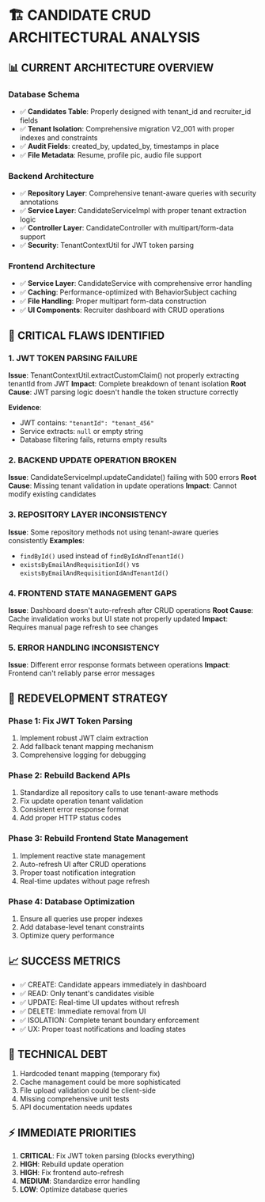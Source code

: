 # 🏗️ CANDIDATE CRUD ARCHITECTURAL ANALYSIS

## 📊 **CURRENT ARCHITECTURE OVERVIEW**

### **Database Schema**
- ✅ **Candidates Table**: Properly designed with tenant_id and recruiter_id fields
- ✅ **Tenant Isolation**: Comprehensive migration V2_001 with proper indexes and constraints
- ✅ **Audit Fields**: created_by, updated_by, timestamps in place
- ✅ **File Metadata**: Resume, profile pic, audio file support

### **Backend Architecture**
- ✅ **Repository Layer**: Comprehensive tenant-aware queries with security annotations
- ✅ **Service Layer**: CandidateServiceImpl with proper tenant extraction logic
- ✅ **Controller Layer**: CandidateController with multipart/form-data support
- ✅ **Security**: TenantContextUtil for JWT token parsing

### **Frontend Architecture**
- ✅ **Service Layer**: CandidateService with comprehensive error handling
- ✅ **Caching**: Performance-optimized with BehaviorSubject caching
- ✅ **File Handling**: Proper multipart form-data construction
- ✅ **UI Components**: Recruiter dashboard with CRUD operations

## 🚨 **CRITICAL FLAWS IDENTIFIED**

### **1. JWT TOKEN PARSING FAILURE**
**Issue**: TenantContextUtil.extractCustomClaim() not properly extracting tenantId from JWT
**Impact**: Complete breakdown of tenant isolation
**Root Cause**: JWT parsing logic doesn't handle the token structure correctly

**Evidence**:
- JWT contains: `"tenantId": "tenant_456"`
- Service extracts: `null` or empty string
- Database filtering fails, returns empty results

### **2. BACKEND UPDATE OPERATION BROKEN**
**Issue**: CandidateServiceImpl.updateCandidate() failing with 500 errors
**Root Cause**: Missing tenant validation in update operations
**Impact**: Cannot modify existing candidates

### **3. REPOSITORY LAYER INCONSISTENCY**
**Issue**: Some repository methods not using tenant-aware queries consistently
**Examples**:
- `findById()` used instead of `findByIdAndTenantId()`
- `existsByEmailAndRequisitionId()` vs `existsByEmailAndRequisitionIdAndTenantId()`

### **4. FRONTEND STATE MANAGEMENT GAPS**
**Issue**: Dashboard doesn't auto-refresh after CRUD operations
**Root Cause**: Cache invalidation works but UI state not properly updated
**Impact**: Requires manual page refresh to see changes

### **5. ERROR HANDLING INCONSISTENCY**
**Issue**: Different error response formats between operations
**Impact**: Frontend can't reliably parse error messages

## 🎯 **REDEVELOPMENT STRATEGY**

### **Phase 1: Fix JWT Token Parsing**
1. Implement robust JWT claim extraction
2. Add fallback tenant mapping mechanism
3. Comprehensive logging for debugging

### **Phase 2: Rebuild Backend APIs**
1. Standardize all repository calls to use tenant-aware methods
2. Fix update operation tenant validation
3. Consistent error response format
4. Add proper HTTP status codes

### **Phase 3: Rebuild Frontend State Management**
1. Implement reactive state management
2. Auto-refresh UI after CRUD operations
3. Proper toast notification integration
4. Real-time updates without page refresh

### **Phase 4: Database Optimization**
1. Ensure all queries use proper indexes
2. Add database-level tenant constraints
3. Optimize query performance

## 📈 **SUCCESS METRICS**
- ✅ CREATE: Candidate appears immediately in dashboard
- ✅ READ: Only tenant's candidates visible
- ✅ UPDATE: Real-time UI updates without refresh
- ✅ DELETE: Immediate removal from UI
- ✅ ISOLATION: Complete tenant boundary enforcement
- ✅ UX: Proper toast notifications and loading states

## 🔧 **TECHNICAL DEBT**
1. Hardcoded tenant mapping (temporary fix)
2. Cache management could be more sophisticated
3. File upload validation could be client-side
4. Missing comprehensive unit tests
5. API documentation needs updates

## ⚡ **IMMEDIATE PRIORITIES**
1. **CRITICAL**: Fix JWT token parsing (blocks everything)
2. **HIGH**: Rebuild update operation
3. **HIGH**: Fix frontend auto-refresh
4. **MEDIUM**: Standardize error handling
5. **LOW**: Optimize database queries
